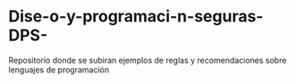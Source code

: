 # Dise-o-y-programaci-n-seguras-DPS-
Repositorio donde se subiran ejemplos de reglas y recomendaciones sobre lenguajes de programación
